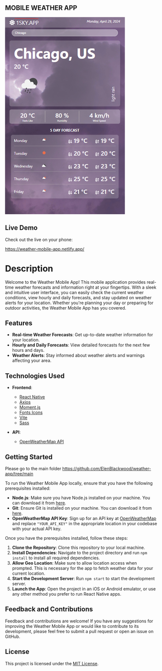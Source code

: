 ## MOBILE WEATHER APP

<img src = "weather-app.PNG" >

## Live Demo
Check out the live on your phone: 

https://weather-mobile-app.netlify.app/

# Description

Welcome to the Weather Mobile App! This mobile application provides real-time weather forecasts and information right at your fingertips. With a sleek and intuitive user interface, you can easily check the current weather conditions, view hourly and daily forecasts, and stay updated on weather alerts for your location. Whether you're planning your day or preparing for outdoor activities, the Weather Mobile App has you covered.

## Features
- **Real-time Weather Forecasts**: Get up-to-date weather information for your location.
- **Hourly and Daily Forecasts**: View detailed forecasts for the next few hours and days.
- **Weather Alerts**: Stay informed about weather alerts and warnings affecting your area.

## Technologies Used
- **Frontend**: 
  - [React Native](https://reactnative.dev/)
  - [Axios](https://axios-http.com/)
  - [Moment.js](https://momentjs.com/)
  - [Fonts Icons](https://fontawesome.com/)
  - [Vite](https://vitejs.dev/)
  - [Sass](https://sass-lang.com/)

- **API**: 
  - [OpenWeatherMap API](https://openweathermap.org/api)

## Getting Started
Please go to the main folder https://github.com/ElenBlackwood/weather-app/tree/main

To run the Weather Mobile App locally, ensure that you have the following prerequisites installed:

- **Node.js**: Make sure you have Node.js installed on your machine. You can download it from [here](https://nodejs.org/).
- **Git**: Ensure Git is installed on your machine. You can download it from [here](https://git-scm.com/).
- **OpenWeatherMap API Key**: Sign up for an API key at [OpenWeatherMap](https://openweathermap.org/api) and replace `"YOUR_API_KEY"` in the appropriate location in your codebase with your actual API key.

Once you have the prerequisites installed, follow these steps:

1. **Clone the Repository**: Clone this repository to your local machine.
2. **Install Dependencies**: Navigate to the project directory and run `npm install` to install all required dependencies.
3. **Allow Geo Location**: Make sure to allow location access when prompted. This is necessary for the app to fetch weather data for your current location.
4. **Start the Development Server**: Run `npm start` to start the development server.
5. **Launch the App**: Open the project in an iOS or Android emulator, or use any other method you prefer to run React Native apps.

## Feedback and Contributions
Feedback and contributions are welcome! If you have any suggestions for improving the Weather Mobile App or would like to contribute to its development, please feel free to submit a pull request or open an issue on GitHub.

## License
This project is licensed under the [MIT License](LICENSE).


